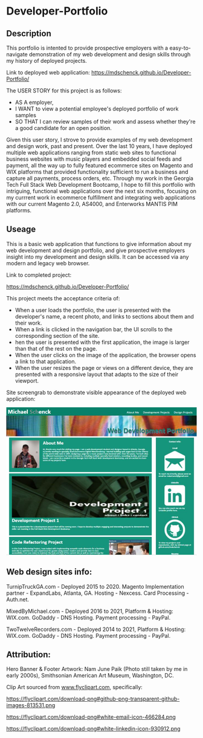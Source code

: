 # Developer-Portfolio

## Description

This portfolio is intented to provide prospective employers with a easy-to-navigate demonstration of my web development and design skills through my history of deployed projects.

Link to deployed web application:
https://mdschenck.github.io/Developer-Portfolio/

The USER STORY for this project is as follows:

- AS A employer,
- I WANT to view a potential employee's deployed portfolio of work samples
- SO THAT I can review samples of their work and assess whether they're a good candidate for an open position.

Given this user story, I strove to provide examples of my web development and design work, past and present. Over the last 10 years, I have deployed multiple web applications ranging from static web sites to functional business websites with music players and embedded social feeds and payment, all the way up to fully featured ecommerce sites on Magento and WIX platforms that provided functionality sufficient to run a business and capture all payments, process orders, etc. Through my work in the Georgia Tech Full Stack Web Development Bootcamp, I hope to fill this portfolio with intriguing, functional web applications over the next six months, focusing on my currrent work in ecommerce fulfillment and integrating web applications with our current Magento 2.0, AS4000, and Enterworks MANTIS PIM platforms.

## Useage

This is a basic web application that functions to give information about my web development and design portfolio, and give prospective employers insight into my development and design skills. It can be accessed via any modern and legacy web browser.

Link to completed project:

https://mdschenck.github.io/Developer-Portfolio/

This project meets the acceptance criteria of:

- When a user loads the portfolio, the user is presented with the developer's name, a recent photo, and links to sections about them and their work.
- When a link is clicked in the navigation bar, the UI scrolls to the corresponding section of the site.
- hen the user is presented with the first application, the image is larger than that of the rest on the page.
- When the user clicks on the image of the application, the browser opens a link to that application.
- When the user resizes the page or views on a different device, they are presented with a responsive layout that adapts to the size of their viewport.

Site screengrab to demonstrate visible appearance of the deployed web application:

![Screenshot showing deployed website](assets/Images/PortfolioScreenshot.jpg)

## Web design sites info:

TurnipTruckGA.com - Deployed 2015 to 2020. Magento Implementation partner - ExpandLabs, Atlanta, GA. Hosting - Nexcess. Card Processing - Auth.net.

MixedByMichael.com - Deployed 2016 to 2021, Platform & Hosting: WIX.com. GoDaddy - DNS Hosting. Payment processing - PayPal.

TwoTwelveRecorders.com - Deployed 2014 to 2021, Platform & Hosting: WIX.com. GoDaddy - DNS Hosting. Payment processing - PayPal.

## Attribution:

Hero Banner & Footer Artwork:
Nam June Paik (Photo still taken by me in early 2000s), Smithsonian American Art Museum, Washington, DC.

Clip Art sourced from www.flyclipart.com, specifically:

https://flyclipart.com/download-png#github-png-transparent-github-images-813531.png

https://flyclipart.com/download-png#white-email-icon-466284.png

https://flyclipart.com/download-png#white-linkedin-icon-930912.png
